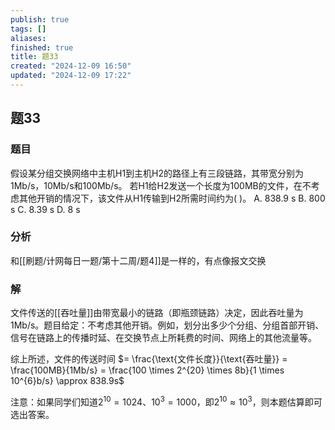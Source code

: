 ```yaml
---
publish: true
tags: []
aliases: 
finished: true
title: 题33
created: "2024-12-09 16:50"
updated: "2024-12-09 17:22"
---
```

## 题33
### 题目
假设某分组交换网络中主机H1到主机H2的路径上有三段链路，其带宽分别为1Mb/s，10Mb/s和100Mb/s。
若H1给H2发送一个长度为100MB的文件，在不考虑其他开销的情况下，该文件从H1传输到H2所需时间约为( )。
A. 838.9 s B. 800 s C. 8.39 s D. 8 s
### 分析
和[[刷题/计网每日一题/第十二周/题4]]是一样的，有点像报文交换
### 解
文件传送的[[吞吐量]]由带宽最小的链路（即瓶颈链路）决定，因此吞吐量为1Mb/s。题目给定：不考虑其他开销。例如，划分出多少个分组、分组首部开销、信号在链路上的传播时延、在交换节点上所耗费的时间、网络上的其他流量等。

综上所述，文件的传送时间 $= \frac{\text{文件长度}}{\text{吞吐量}} = \frac{100MB}{1Mb/s} = \frac{100 \times 2^{20} \times 8b}{1 \times 10^{6}b/s} \approx 838.9s$

注意：如果同学们知道$2^{10} = 1024$、$10^3 = 1000$，即$2^{10} \approx 10^3$，则本题估算即可选出答案。
